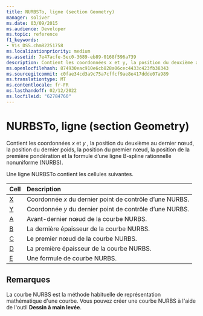 ```yaml
---
title: NURBSTo, ligne (section Geometry)
manager: soliver
ms.date: 03/09/2015
ms.audience: Developer
ms.topic: reference
f1_keywords:
- Vis_DSS.chm82251758
ms.localizationpriority: medium
ms.assetid: 7e47acfe-5ec0-3689-eb89-0168f596a739
description: Contient les coordonnées x et y, la position du deuxième au dernier nœud, la position du dernier poids, la position du premier nœud, la position de la première pondération et la formule d’une ligne B-spline rationnelle nonuniforme (NURBS).
ms.openlocfilehash: 874930eac910e6cb828a06cec4433c423fb38343
ms.sourcegitcommit: c0fae34cd3a9c75a7cffcf9ae8e417ddde07a989
ms.translationtype: MT
ms.contentlocale: fr-FR
ms.lasthandoff: 02/12/2022
ms.locfileid: "62784760"
---
```

# <a name="nurbsto-row-geometry-section"></a>NURBSTo, ligne (section Geometry)

Contient les coordonnées  *x*  et  *y*  , la position du deuxième au dernier nœud, la position du dernier poids, la position du premier nœud, la position de la première pondération et la formule d’une ligne B-spline rationnelle nonuniforme (NURBS). 
  
Une ligne NURBSTo contient les cellules suivantes.
  
|**Cell**|**Description**|
|:-----|:-----|
|[X](x-cell-geometry-section.md) <br/> |Coordonnée *x*  du dernier point de contrôle d’une NURBS. |
|[Y](y-cell-geometry-section.md) <br/> |Coordonnée *y*  du dernier point de contrôle d’une NURBS. |
|[A](a-cell-geometry-section.md) <br/> |Avant-dernier nœud de la courbe NURBS. |
|[B](b-cell-geometry-section.md) <br/> |La dernière épaisseur de la courbe NURBS. |
|[C](c-cell-geometry-section.md) <br/> |Le premier nœud de la courbe NURBS. |
|[D](d-cell-geometry-section.md) <br/> |La première épaisseur de la courbe NURBS. |
|[E](e-cell-geometry-section.md) <br/> |Une formule de courbe NURBS. |
   
## <a name="remarks"></a>Remarques

La courbe NURBS est la méthode habituelle de représentation mathématique d'une courbe. Vous pouvez créer une courbe NURBS à l'aide de l'outil **Dessin à main levée**. 
  

